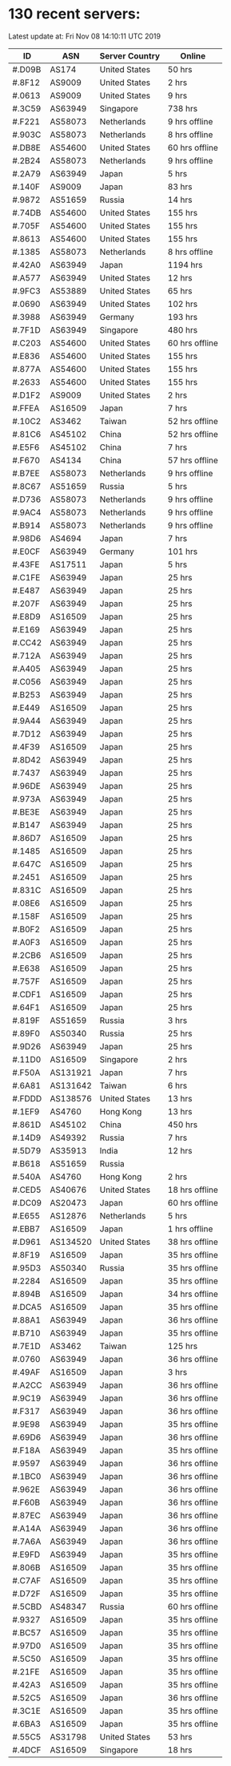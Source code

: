 # 130 recent servers:

Latest update at: Fri Nov 08 14:10:11 UTC 2019

| ID | ASN | Server Country | Online |
| -- | --- | -------------- | ------ |
| #.D09B | AS174 | United States | 50 hrs |
| #.8F12 | AS9009 | United States | 2 hrs |
| #.0613 | AS9009 | United States | 9 hrs |
| #.3C59 | AS63949 | Singapore | 738 hrs |
| #.F221 | AS58073 | Netherlands | 9 hrs offline |
| #.903C | AS58073 | Netherlands | 8 hrs offline |
| #.DB8E | AS54600 | United States | 60 hrs offline |
| #.2B24 | AS58073 | Netherlands | 9 hrs offline |
| #.2A79 | AS63949 | Japan | 5 hrs |
| #.140F | AS9009 | Japan | 83 hrs |
| #.9872 | AS51659 | Russia | 14 hrs |
| #.74DB | AS54600 | United States | 155 hrs |
| #.705F | AS54600 | United States | 155 hrs |
| #.8613 | AS54600 | United States | 155 hrs |
| #.1385 | AS58073 | Netherlands | 8 hrs offline |
| #.42A0 | AS63949 | Japan | 1194 hrs |
| #.A577 | AS63949 | United States | 12 hrs |
| #.9FC3 | AS53889 | United States | 65 hrs |
| #.0690 | AS63949 | United States | 102 hrs |
| #.3988 | AS63949 | Germany | 193 hrs |
| #.7F1D | AS63949 | Singapore | 480 hrs |
| #.C203 | AS54600 | United States | 60 hrs offline |
| #.E836 | AS54600 | United States | 155 hrs |
| #.877A | AS54600 | United States | 155 hrs |
| #.2633 | AS54600 | United States | 155 hrs |
| #.D1F2 | AS9009 | United States | 2 hrs |
| #.FFEA | AS16509 | Japan | 7 hrs |
| #.10C2 | AS3462 | Taiwan | 52 hrs offline |
| #.81C6 | AS45102 | China | 52 hrs offline |
| #.E5F6 | AS45102 | China | 7 hrs |
| #.F670 | AS4134 | China | 57 hrs offline |
| #.B7EE | AS58073 | Netherlands | 9 hrs offline |
| #.8C67 | AS51659 | Russia | 5 hrs |
| #.D736 | AS58073 | Netherlands | 9 hrs offline |
| #.9AC4 | AS58073 | Netherlands | 9 hrs offline |
| #.B914 | AS58073 | Netherlands | 9 hrs offline |
| #.98D6 | AS4694 | Japan | 7 hrs |
| #.E0CF | AS63949 | Germany | 101 hrs |
| #.43FE | AS17511 | Japan | 5 hrs |
| #.C1FE | AS63949 | Japan | 25 hrs |
| #.E487 | AS63949 | Japan | 25 hrs |
| #.207F | AS63949 | Japan | 25 hrs |
| #.E8D9 | AS16509 | Japan | 25 hrs |
| #.E169 | AS63949 | Japan | 25 hrs |
| #.CC42 | AS63949 | Japan | 25 hrs |
| #.712A | AS63949 | Japan | 25 hrs |
| #.A405 | AS63949 | Japan | 25 hrs |
| #.C056 | AS63949 | Japan | 25 hrs |
| #.B253 | AS63949 | Japan | 25 hrs |
| #.E449 | AS16509 | Japan | 25 hrs |
| #.9A44 | AS63949 | Japan | 25 hrs |
| #.7D12 | AS63949 | Japan | 25 hrs |
| #.4F39 | AS16509 | Japan | 25 hrs |
| #.8D42 | AS63949 | Japan | 25 hrs |
| #.7437 | AS63949 | Japan | 25 hrs |
| #.96DE | AS63949 | Japan | 25 hrs |
| #.973A | AS63949 | Japan | 25 hrs |
| #.BE3E | AS63949 | Japan | 25 hrs |
| #.B147 | AS63949 | Japan | 25 hrs |
| #.86D7 | AS16509 | Japan | 25 hrs |
| #.1485 | AS16509 | Japan | 25 hrs |
| #.647C | AS16509 | Japan | 25 hrs |
| #.2451 | AS16509 | Japan | 25 hrs |
| #.831C | AS16509 | Japan | 25 hrs |
| #.08E6 | AS16509 | Japan | 25 hrs |
| #.158F | AS16509 | Japan | 25 hrs |
| #.B0F2 | AS16509 | Japan | 25 hrs |
| #.A0F3 | AS16509 | Japan | 25 hrs |
| #.2CB6 | AS16509 | Japan | 25 hrs |
| #.E638 | AS16509 | Japan | 25 hrs |
| #.757F | AS16509 | Japan | 25 hrs |
| #.CDF1 | AS16509 | Japan | 25 hrs |
| #.64F1 | AS16509 | Japan | 25 hrs |
| #.819F | AS51659 | Russia | 3 hrs |
| #.89F0 | AS50340 | Russia | 25 hrs |
| #.9D26 | AS63949 | Japan | 25 hrs |
| #.11D0 | AS16509 | Singapore | 2 hrs |
| #.F50A | AS131921 | Japan | 7 hrs |
| #.6A81 | AS131642 | Taiwan | 6 hrs |
| #.FDDD | AS138576 | United States | 13 hrs |
| #.1EF9 | AS4760 | Hong Kong | 13 hrs |
| #.861D | AS45102 | China | 450 hrs |
| #.14D9 | AS49392 | Russia | 7 hrs |
| #.5D79 | AS35913 | India | 12 hrs |
| #.B618 | AS51659 | Russia | |
| #.540A | AS4760 | Hong Kong | 2 hrs |
| #.CED5 | AS40676 | United States | 18 hrs offline |
| #.DC09 | AS20473 | Japan | 60 hrs offline |
| #.E655 | AS12876 | Netherlands | 5 hrs |
| #.EBB7 | AS16509 | Japan | 1 hrs offline |
| #.D961 | AS134520 | United States | 38 hrs offline |
| #.8F19 | AS16509 | Japan | 35 hrs offline |
| #.95D3 | AS50340 | Russia | 35 hrs offline |
| #.2284 | AS16509 | Japan | 35 hrs offline |
| #.894B | AS16509 | Japan | 34 hrs offline |
| #.DCA5 | AS16509 | Japan | 35 hrs offline |
| #.88A1 | AS63949 | Japan | 36 hrs offline |
| #.B710 | AS63949 | Japan | 35 hrs offline |
| #.7E1D | AS3462 | Taiwan | 125 hrs |
| #.0760 | AS63949 | Japan | 36 hrs offline |
| #.49AF | AS16509 | Japan | 3 hrs |
| #.A2CC | AS63949 | Japan | 36 hrs offline |
| #.9C19 | AS63949 | Japan | 36 hrs offline |
| #.F317 | AS63949 | Japan | 36 hrs offline |
| #.9E98 | AS63949 | Japan | 35 hrs offline |
| #.69D6 | AS63949 | Japan | 36 hrs offline |
| #.F18A | AS63949 | Japan | 35 hrs offline |
| #.9597 | AS63949 | Japan | 36 hrs offline |
| #.1BC0 | AS63949 | Japan | 36 hrs offline |
| #.962E | AS63949 | Japan | 36 hrs offline |
| #.F60B | AS63949 | Japan | 36 hrs offline |
| #.87EC | AS63949 | Japan | 36 hrs offline |
| #.A14A | AS63949 | Japan | 36 hrs offline |
| #.7A6A | AS63949 | Japan | 36 hrs offline |
| #.E9FD | AS63949 | Japan | 35 hrs offline |
| #.806B | AS16509 | Japan | 35 hrs offline |
| #.C7AF | AS16509 | Japan | 35 hrs offline |
| #.D72F | AS16509 | Japan | 35 hrs offline |
| #.5CBD | AS48347 | Russia | 60 hrs offline |
| #.9327 | AS16509 | Japan | 35 hrs offline |
| #.BC57 | AS16509 | Japan | 35 hrs offline |
| #.97D0 | AS16509 | Japan | 35 hrs offline |
| #.5C50 | AS16509 | Japan | 35 hrs offline |
| #.21FE | AS16509 | Japan | 35 hrs offline |
| #.42A3 | AS16509 | Japan | 35 hrs offline |
| #.52C5 | AS16509 | Japan | 36 hrs offline |
| #.3C1E | AS16509 | Japan | 35 hrs offline |
| #.6BA3 | AS16509 | Japan | 35 hrs offline |
| #.55C5 | AS31798 | United States | 53 hrs |
| #.4DCF | AS16509 | Singapore | 18 hrs |

